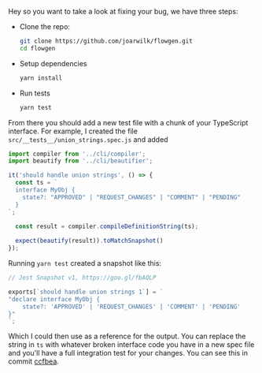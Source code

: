 Hey so you want to take a look at fixing your bug, we have three steps:

* Clone the repo:

  ```sh
  git clone https://github.com/joarwilk/flowgen.git
  cd flowgen
  ```

* Setup dependencies

  ```sh
  yarn install
  ```

* Run tests

  ```sh
  yarn test
  ```

From there you should add a new test file with a chunk of your TypeScript interface. For example, I created the file `src/__tests__/union_strings.spec.js` and added

```js
import compiler from '../cli/compiler';
import beautify from '../cli/beautifier';

it('should handle union strings', () => {
  const ts = `
  interface MyObj {
    state?: "APPROVED" | "REQUEST_CHANGES" | "COMMENT" | "PENDING"
  }
`;

  const result = compiler.compileDefinitionString(ts);
  
  expect(beautify(result)).toMatchSnapshot()
});
```

Running `yarn test` created a snapshot like this:

```js
// Jest Snapshot v1, https://goo.gl/fbAQLP

exports[`should handle union strings 1`] = `
"declare interface MyObj {
    state?: 'APPROVED' | 'REQUEST_CHANGES' | 'COMMENT' | 'PENDING'
}"
`;
```

Which I could then use as a reference for the output.
You can replace the string in `ts` with whatever broken interface code you have in a new spec file
and you'll have a full integration test for your changes.
You can see this in commit [ccfbea](https://github.com/joarwilk/flowgen/commit/ccfbeaa189b14ee70f675601c731bf3c7cb6a88b).
